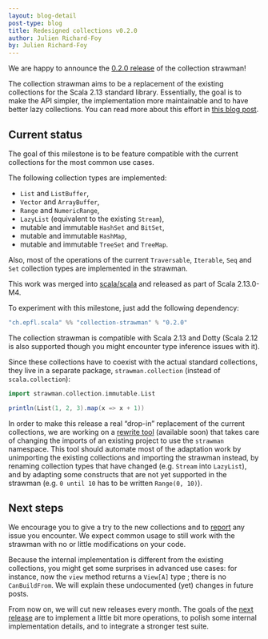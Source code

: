 ```yaml
---
layout: blog-detail
post-type: blog
title: Redesigned collections v0.2.0
author: Julien Richard-Foy
by: Julien Richard-Foy
---
```


We are happy to announce the
[0.2.0 release](https://index.scala-lang.org/scala/collection-strawman/collection-strawman/0.2.0)
of the collection strawman!

The collection strawman aims to be a replacement of the existing collections for the
Scala 2.13 standard library. Essentially, the goal is to make the API simpler, the
implementation more maintainable and to have better lazy collections. You can read more
about this effort in
[this blog post](https://www.scala-lang.org/blog/2017/02/28/collections-rework.html).

## Current status

The goal of this milestone is to be feature compatible with the current collections
for the most common use cases.

The following collection types are implemented:

- `List` and `ListBuffer`,
- `Vector` and `ArrayBuffer`,
- `Range` and `NumericRange`,
- `LazyList` (equivalent to the existing `Stream`),
- mutable and immutable `HashSet` and `BitSet`,
- mutable and immutable `HashMap`,
- mutable and immutable `TreeSet` and `TreeMap`.

Also, most of the operations of the current `Traversable`, `Iterable`, `Seq`
and `Set` collection types are implemented in the strawman.

This work was merged into [scala/scala](https://github.com/scala/scala) and released as part of Scala 2.13.0-M4.

To experiment with this milestone, just add the following dependency:

~~~ scala
"ch.epfl.scala" %% "collection-strawman" % "0.2.0"
~~~

The collection strawman is compatible with Scala 2.13 and Dotty (Scala 2.12 is
also supported though you might encounter type inference issues with it).

Since these collections have to coexist with the actual standard collections, they live in
a separate package, `strawman.collection` (instead of `scala.collection`):

~~~ scala
import strawman.collection.immutable.List

println(List(1, 2, 3).map(x => x + 1))
~~~

In order to make this release a real “drop-in” replacement of the current collections,
we are working on a
[rewrite tool](https://github.com/scala/collection-strawman/compare/master...olafurpg:scalafix)
(available soon) that takes care of changing the imports of an existing project to use
the `strawman` namespace. This tool should automate most of the adaptation work by
unimporting the existing collections and importing the strawman instead, by
renaming collection types that have changed (e.g. `Stream` into `LazyList`), and by
adapting some constructs that are not yet supported in the strawman (e.g. `0 until 10`
has to be written `Range(0, 10)`).

## Next steps

We encourage you to give a try to the new collections and to
[report](https://github.com/scala/collection-strawman/issues) any issue you encounter.
We expect common usage to still work with the strawman with no or little modifications
on your code.

Because the internal implementation is different from the existing collections, you
might get some surprises in advanced use cases: for instance, now the `view` method
returns a `View[A]` type ; there is no `CanBuildFrom`. We will explain these
undocumented (yet) changes in future posts.

From now on, we will cut new releases every month. The goals of the
[next release](https://github.com/scala/collection-strawman/milestone/2) are to
implement a little bit more operations, to polish some internal implementation details,
and to integrate a stronger test suite.
